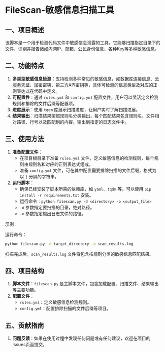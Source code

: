 # FileScan-敏感信息扫描工具

## 一、项目概述
该脚本是一个用于检测代码文件中敏感信息泄露的工具。它能够扫描指定目录下的文件，识别并报告诸如内网IP、邮箱、公民身份信息、各种Key等多种敏感信息。


## 二、功能特点
1. **多类型敏感信息检测**：支持检测多种常见的敏感信息，如数据库连接信息、云服务凭证、加密密钥、第三方API密钥等，具体可检测的信息类型及对应的正则表达式在代码中定义。
2. **可配置性**：通过 `rules.yml` 和 `config.yml` 配置文件，用户可以灵活定义检测规则和排除的文件后缀等配置项。
3. **进度展示**：使用 `tqdm` 库展示扫描进度，让用户实时了解扫描进展。
4. **结果输出**：扫描结果按照规则名分类输出，每个匹配结果包含规则名、文件相对路径、行号以及匹配到的内容，输出到指定的日志文件中。

## 三、使用方法
1. **准备配置文件**：
    - 在项目根目录下准备 `rules.yml` 文件，定义敏感信息的检测规则，每个规则由规则名和对应的正则表达式组成。
    - 准备 `config.yml` 文件，可在其中配置需要排除扫描的文件后缀，格式为以 `|` 分隔的字符串。
2. **运行脚本**：
    - 确保已经安装了脚本所需的依赖库，如 `yaml`、`tqdm` 等。可以使用 `pip install -r requirements.txt` 安装。
    - 运行命令：`python filescan.py -d <directory> -o <output_file>`
    - `-d` 参数指定要扫描的目录，绝对路径。
    - `-o` 参数指定输出日志文件的路径。

示例：

运行命令：
```bash
python filescan.py -d target_directory -o scan_results.log
```
扫描完成后，`scan_results.log` 文件将包含按规则分类的敏感信息匹配结果。

## 四、项目结构
1. **脚本文件**：`filescan.py` 是主脚本文件，包含加载配置、扫描文件、结果输出等主要功能。
2. **配置文件**：
    - `rules.yml`：定义敏感信息检测规则。
    - `config.yml`：配置排除扫描的文件后缀等项目。

## 五、贡献指南
1. **问题反馈**：如果在使用过程中发现任何问题或有任何建议，欢迎在项目的Issues页面提交。
